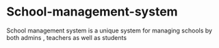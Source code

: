 # School-management-system
School management system is a unique system for managing schools by both admins , teachers as well as students
